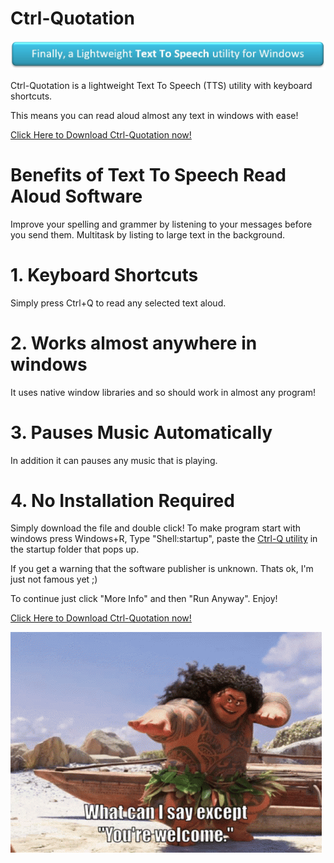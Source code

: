 [mylink]: <https://github.com/LoganTraceur/Ctrl-Quotation/raw/main/Ctrl-Quotation%20Read%20Aloud%20Software.exe> "Install Ctrl-Quotation"

# Ctrl-Quotation
![Finally, a Lightweight Text To Speech utility for Windows](Extra/Banner.jpg)

Ctrl-Quotation is a lightweight Text To Speech (TTS) utility with keyboard shortcuts.

This means you can read aloud almost any text in windows with ease!

[Click Here to Download Ctrl-Quotation now!][mylink]

# Benefits of Text To Speech Read Aloud Software
Improve your spelling and grammer by listening to your messages before you send them.
Multitask by listing to large text in the background.

# 1. Keyboard Shortcuts
Simply press Ctrl+Q to read any selected text aloud. 

# 2. Works almost anywhere in windows
It uses native window libraries and so should work in almost any program!

# 3. Pauses Music Automatically
In addition it can pauses any music that is playing. 

# 4. No Installation Required
Simply download the file and double click!
To make program start with windows press Windows+R, Type "Shell:startup", paste the [Ctrl-Q utility][mylink] in the startup folder that pops up.

If you get a warning that the software publisher is unknown. Thats ok, I'm just not famous yet ;)

To continue just click "More Info" and then "Run Anyway". Enjoy! 

[Click Here to Download Ctrl-Quotation now!][mylink]

![YoureWelcome](Extra/YoureWelcome.gif)
